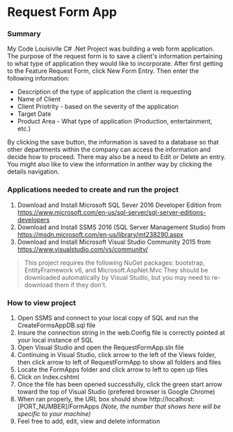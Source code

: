 # Request Form App

### Summary

My Code Louisivlle C# .Net Project was building a web form application.  The purpose of the request form is to save a client's information pertaining to what type of application they would like to incorporate.  After first getting to the Feature Request Form, click New Form Entry. Then enter the following information:

  - Description of the type of application the client is requesting
  - Name of Client
  - Client Priotrity - based on the severity of the application
  - Target Date
  - Product Area - What type of application (Production, entertainment, etc.)
  
By clicking the save button, the information is saved to a database so that other departments within the company can access the information and decide how to proceed.  There may also be a need to Edit or Delete an entry. You might also like to view the information in anther way by clicking the details navigation.

### Applications needed to create and run the project

1. Download and Install Microsoft SQL Sever 2016 Developer Edition from 
https://www.microsoft.com/en-us/sql-server/sql-server-editions-developers
2. Download and Install SSMS 2016 (SQL Server Management Studio) from 
https://msdn.microsoft.com/en-us/library/mt238290.aspx
3. Download and Install Microsoft Visual Studio Community 2015 from
https://www.visualstudio.com/vs/community/

> This project requires the following NuGet packages: bootstrap, EntityFramework v6, and Microsoft.AspNet.Mvc
They should be downloaded automatically by Visual Studio, but you may need to re-download them if they don't.
    
### How to view project

1.  Open SSMS and connect to your local copy of SQL and run the CreateFormsAppDB.sql file
2.  Insure the connection string in the web.Config file is correctly pointed at your local instance of SQL
2.  Open Visual Studio and open the RequestFormApp.sln file
3.  Continuing in Visual Studio, click arrow to the left of the Views folder, then click arrow to left of RequestFormApp to show all folders and files
4.  Locate the FormApps folder and click arrow to left to open up files
5.  Click on Index.cshtml
6.  Once the file has been opened successfully, click the green start arrow toward the top of Visual Studio (prefered browser is Google Chrome)
7.  When ran properly, the URL box should show http://localhost:[PORT_NUMBER]/FormApps _(Note, the number that shows here will be specific to your machine)_
8.  Feel free to add, edit, view and delete information
